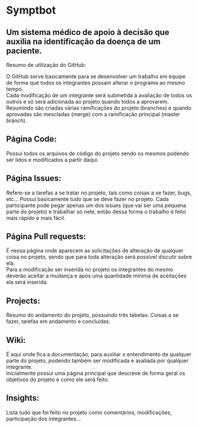 # Symptbot
Um sistema médico de apoio à decisão que auxilia na identificação da doença de um paciente.     
--------

Resumo de utilização do GitHub:

O GitHub serve basicamente para se desenvolver um trabalho em equipe de forma que todos os integrantes possam alterar o programa ao mesmo tempo.  
Cada modificação de um integrante será submetida à avaliação de todos os outros e só será adicionada ao projeto quando todos a aprovarem.
Resumindo são criadas várias ramificações do projeto (branches) e quando aprovadas são mescladas (merge) com a ramificação principal (master branch).

## Página Code: 
Possui todos os arquivos de código do projeto sendo os mesmos podendo ser lidos e modificados a partir daqui.

## Página Issues: 
Refere-se a tarefas a se tratar no projeto, tais como coisas a se fazer, bugs, etc...
Possui basicamente tudo que se deve fazer no projeto.
Cada participante pode pegar apenas um dos issues (que vai ser uma pequena parte do projeto) e trabalhar só nele, então dessa forma o trabalho é feito mais rápido e mais fácil.

## Página Pull requests: 
É nessa página onde aparecem as solicitações de alteração de qualquer coisa no projeto, sendo que para toda alteração será possível discutir sobre ela.  
Para a modificação ser inserida no projeto os integrantes do mesmo deverão aceitar a mudança e após uma quantidade mínima de aceitações ela será inserida.

## Projects: 
Resumo do andamento do projeto, possuindo três tabelas: Coisas a se fazer, tarefas em andamento e concluídas.

## Wiki: 
É aqui onde fica a documentação, para auxiliar o entendimento de qualquer parte do projeto, podendo também ser modificada e avaliada por qualquer integrante.   
Inicialmente possui uma página principal que descreve de forma geral os objetivos do projeto e como ele será feito.

## Insights: 
Lista tudo que foi feito no projeto como comentários, modificações, participação dos integrantes...
